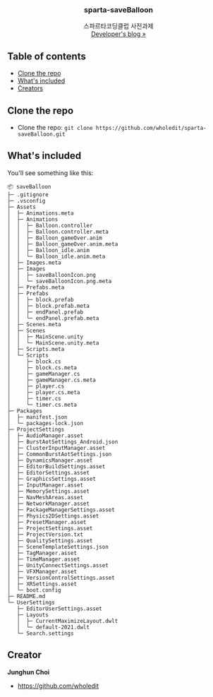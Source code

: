 <h3 align="center">sparta-saveBalloon</h3>

<p align="center">
스파르타코딩클럽 사전과제
  <br>
  <a href="https://codecellar.tistory.com/">Developer's blog »</strong></a>
  
</p>

## Table of contents
- [Clone the repo](#Clone-the-repo)
- [What's included](#whats-included)
- [Creators](#creators)

## Clone the repo

- Clone the repo: `git clone https://github.com/wholedit/sparta-saveBalloon.git`


## What's included

You'll see something like this:

```text
📦 saveBalloon
├─ .gitignore
├─ .vsconfig
├─ Assets
│  ├─ Animations.meta
│  ├─ Animations
│  │  ├─ Balloon.controller
│  │  ├─ Balloon.controller.meta
│  │  ├─ Balloon_gameOver.anim
│  │  ├─ Balloon_gameOver.anim.meta
│  │  ├─ Balloon_idle.anim
│  │  └─ Balloon_idle.anim.meta
│  ├─ Images.meta
│  ├─ Images
│  │  ├─ saveBalloonIcon.png
│  │  └─ saveBalloonIcon.png.meta
│  ├─ Prefabs.meta
│  ├─ Prefabs
│  │  ├─ block.prefab
│  │  ├─ block.prefab.meta
│  │  ├─ endPanel.prefab
│  │  └─ endPanel.prefab.meta
│  ├─ Scenes.meta
│  ├─ Scenes
│  │  ├─ MainScene.unity
│  │  └─ MainScene.unity.meta
│  ├─ Scripts.meta
│  └─ Scripts
│     ├─ block.cs
│     ├─ block.cs.meta
│     ├─ gameManager.cs
│     ├─ gameManager.cs.meta
│     ├─ player.cs
│     ├─ player.cs.meta
│     ├─ timer.cs
│     └─ timer.cs.meta
├─ Packages
│  ├─ manifest.json
│  └─ packages-lock.json
├─ ProjectSettings
│  ├─ AudioManager.asset
│  ├─ BurstAotSettings_Android.json
│  ├─ ClusterInputManager.asset
│  ├─ CommonBurstAotSettings.json
│  ├─ DynamicsManager.asset
│  ├─ EditorBuildSettings.asset
│  ├─ EditorSettings.asset
│  ├─ GraphicsSettings.asset
│  ├─ InputManager.asset
│  ├─ MemorySettings.asset
│  ├─ NavMeshAreas.asset
│  ├─ NetworkManager.asset
│  ├─ PackageManagerSettings.asset
│  ├─ Physics2DSettings.asset
│  ├─ PresetManager.asset
│  ├─ ProjectSettings.asset
│  ├─ ProjectVersion.txt
│  ├─ QualitySettings.asset
│  ├─ SceneTemplateSettings.json
│  ├─ TagManager.asset
│  ├─ TimeManager.asset
│  ├─ UnityConnectSettings.asset
│  ├─ VFXManager.asset
│  ├─ VersionControlSettings.asset
│  ├─ XRSettings.asset
│  └─ boot.config
├─ README.md
└─ UserSettings
   ├─ EditorUserSettings.asset
   ├─ Layouts
   │  ├─ CurrentMaximizeLayout.dwlt
   │  └─ default-2021.dwlt
   └─ Search.settings

```

## Creator
**Junghun Choi**
- <https://github.com/wholedit>